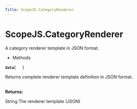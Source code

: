 ```yaml
---
Title: ScopeJS.CategoryRenderer
---
```


# ScopeJS.CategoryRenderer

<p>A category renderer template in JSON format.</p>
<ul>
<li>Methods</li>
</ul>
<strong class="name"><code>data</code></strong>( <code>  </code> ) 
<br>
<p>Returns complete renderer template definition in JSON format.</p>
<br><strong>Returns:</strong> <p>String The renderer template (JSON)</p>
